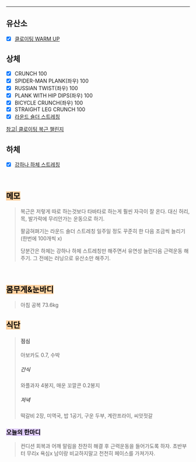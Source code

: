 ---  

## 유산소

- [x]  [클로이팅 WARM UP](https://www.youtube.com/watch?v=-p0PA9Zt8zk)


##  상체 

- [x]  CRUNCH 100
- [x]  SPIDER-MAN PLANK(좌우) 100
- [x]  RUSSIAN TWIST(좌우) 100
- [x]  PLANK WITH HIP DIPS(좌우) 100
- [x]  BICYCLE CRUNCH(좌우) 100
- [x] STRAIGHT LEG CRUNCH 100
- [x]  [라운드 숄더 스트레칭](https://www.youtube.com/watch?v=7Rg8zAh_g68&list=PLfzHJE_nRDeTScKvBt_DM1WIROhbNvrM5&index=3)

[참고| 클로이팅 복근 챌린지](https://www.youtube.com/watch?v=2pLT-olgUJs)


## 하체 

- [x]  [강하나 하체 스트레칭](https://www.youtube.com/watch?v=LZWORB39zQk&list=PLfzHJE_nRDeQOIS2vV_7UWmWfwWVDWqS4&index=9)

<br>

## <mark style="background: #FFB86CA6;">메모</mark>
> 복근은 저렇게 따로 하는것보다 타바타로 하는게 훨씬 자극이 잘 온다.
> 대신 허리, 목, 발가락에 무리안가는 운동으로 하기.
>
> 팔굽혀펴기는 라운드 숄더 스트레칭 일주일 정도 꾸준히 한 다음 조금씩 늘리기(한번에 100개씩 x)
> 
> 당분간은 하체는 강하나 하체 스트레칭만 해주면서 유연성 늘린다음 근력운동 해주기.
> 그 전에는 러닝으로 유산소만 해주기.

<br>

## <mark style="background: #FFB86CA6;">몸무게&눈바디</mark>

> 아침 공복 73.6kg
## <mark style="background: #FFB86CA6;">식단</mark>

> #### 점심
> 아보카도 0.7, 수박
> ##### 간식
> 와플과자 4봉지, 매운 꼬깔콘 0.2봉지
> ##### 저녁
> 떡갈비 2장, 미역국, 밥 1공기, 구운 두부, 계란프라이, 씨앗젓갈

### <mark style="background: #D2B3FFA6;">오늘의 한마디</mark>

>컨디션 회복과 어깨 말림을 찬찬히 해결 후 근력운동을 들어가도록 하자.
>초반부터 무리x 욕심x 
>남이랑 비교하지말고 천천히 페이스를 가져가자.